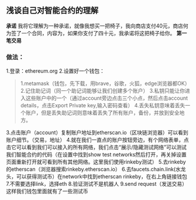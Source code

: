 ## 浅谈自己对智能合约的理解
**承诺**
我将它理解为一种承诺，就像我想买一把椅子，我向商店支付40元，商店何为签了一个合同，内容为，如果你支付了四十元，我承诺将这把椅子给你。
**第一笔交易**
### 做法：
1.登录：ethereum.org
2.设置好一个钱包：
>1.metamask（钱包，先下载，用brave，谷歌，火狐，edge浏览器都OK）
>2.记住助记词（同一个助记词能够让我们创建多个账户）
>3.私钥只能让你进入这些账户中的一个（通过account旁边点击三个小点，然后点击account details，点击Export Private key,输入密码查看）
>4.丢失私钥意味着丢失一个账户，但是丢失助记词则意味着丢失了所有账户，备份，并放到安全地方。

3.点击账户（account）复制账户地址到etherscan.io（区块链浏览器）可以看到账户细节。（交易，地址）
4.就在我们一直点的账户按钮旁边，有个网络表单，点击它可以看到我们可以接入的所有网络，我们点击“展示/隐藏测试网络”可以测试我们智能合约的代码（在设置中找到show test networks然后打开，再关掉设置页面重新打开就可看到所有其他网络。这里我们使用rinkeby测试）
5.去rinkeby的etherscan（浏览器搜索rinkeby.etherscan.io）
6.去faucets.chain.link(水龙头，可以获得测试币）在network中找到etherscan rinkeby，在右上角链接钱包
7.不需要选择link，选择eth
8.验证测试不是机器人
9.send request（发送交易）这样我们钱包里面就有了一些测试币
